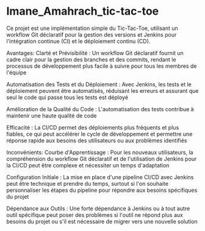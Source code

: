 # Imane_Amahrach_tic-tac-toe
Ce projet est une implémentation simple du Tic-Tac-Toe, utilisant un workflow Git déclaratif pour la gestion des versions et Jenkins pour l'intégration continue (CI) et le déploiement continu (CD).

Avantages:
Clarté et Prévisibilité : Un workflow Git déclaratif fournit un cadre clair pour la gestion des branches et des commits, rendant le processus de développement plus facile à suivre pour tous les membres de l'équipe

Automatisation des Tests et du Déploiement : Avec Jenkins, les tests et le déploiement peuvent être automatisés, réduisant les erreurs et assurant que seul le code qui passe tous les tests est déployé

Amélioration de la Qualité du Code : L'automatisation des tests contribue à maintenir une haute qualité de code

Efficacité : La CI/CD permet des déploiements plus fréquents et plus fiables, ce qui peut accélérer le cycle de développement et permettre une réponse rapide aux besoins des utilisateurs ou aux problèmes identifiés

Inconvénients:
Courbe d'Apprentissage : Pour les nouveaux utilisateurs, la compréhension du workflow Git déclaratif et de l'utilisation de Jenkins pour la CI/CD peut être complexe et nécessiter un temps d'adaptation

Configuration Initiale : La mise en place d'une pipeline CI/CD avec Jenkins peut être technique et prendre du temps, surtout si l'on souhaite personnaliser les étapes du pipeline pour répondre aux besoins spécifiques du projet

Dépendance aux Outils : Une forte dépendance à Jenkins ou à tout autre outil spécifique peut poser des problèmes si l'outil ne répond plus aux besoins du projet ou s'il est nécessaire de migrer vers une nouvelle solution